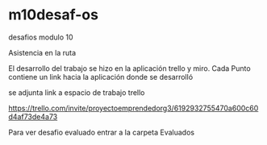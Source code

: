 # m10desaf-os
desafios modulo 10

Asistencia en la ruta

El desarrollo del trabajo se hizo en la aplicación trello y miro.
Cada Punto contiene un link hacia la aplicación donde se desarrolló

se adjunta link a espacio de trabajo trello

https://trello.com/invite/proyectoemprendedorg3/6192932755470a600c60d4af73de4a73

Para ver desafio evaluado entrar a la carpeta 
Evaluados
